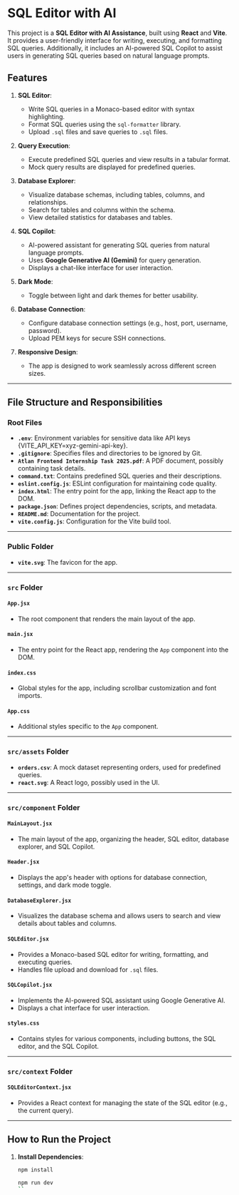 # SQL Editor with AI

This project is a **SQL Editor with AI Assistance**, built using **React** and **Vite**. It provides a user-friendly interface for writing, executing, and formatting SQL queries. Additionally, it includes an AI-powered SQL Copilot to assist users in generating SQL queries based on natural language prompts.

## Features

1. **SQL Editor**:

   - Write SQL queries in a Monaco-based editor with syntax highlighting.
   - Format SQL queries using the `sql-formatter` library.
   - Upload `.sql` files and save queries to `.sql` files.

2. **Query Execution**:

   - Execute predefined SQL queries and view results in a tabular format.
   - Mock query results are displayed for predefined queries.

3. **Database Explorer**:

   - Visualize database schemas, including tables, columns, and relationships.
   - Search for tables and columns within the schema.
   - View detailed statistics for databases and tables.

4. **SQL Copilot**:

   - AI-powered assistant for generating SQL queries from natural language prompts.
   - Uses **Google Generative AI (Gemini)** for query generation.
   - Displays a chat-like interface for user interaction.

5. **Dark Mode**:

   - Toggle between light and dark themes for better usability.

6. **Database Connection**:

   - Configure database connection settings (e.g., host, port, username, password).
   - Upload PEM keys for secure SSH connections.

7. **Responsive Design**:
   - The app is designed to work seamlessly across different screen sizes.

---

## File Structure and Responsibilities

### Root Files

- **`.env`**: Environment variables for sensitive data like API keys {VITE_API_KEY=xyz-gemini-api-key}.
- **`.gitignore`**: Specifies files and directories to be ignored by Git.
- **`Atlan Frontend Internship Task 2025.pdf`**: A PDF document, possibly containing task details.
- **`command.txt`**: Contains predefined SQL queries and their descriptions.
- **`eslint.config.js`**: ESLint configuration for maintaining code quality.
- **`index.html`**: The entry point for the app, linking the React app to the DOM.
- **`package.json`**: Defines project dependencies, scripts, and metadata.
- **`README.md`**: Documentation for the project.
- **`vite.config.js`**: Configuration for the Vite build tool.

---

### Public Folder

- **`vite.svg`**: The favicon for the app.

---

### `src` Folder

#### `App.jsx`

- The root component that renders the main layout of the app.

#### `main.jsx`

- The entry point for the React app, rendering the `App` component into the DOM.

#### `index.css`

- Global styles for the app, including scrollbar customization and font imports.

#### `App.css`

- Additional styles specific to the `App` component.

---

### `src/assets` Folder

- **`orders.csv`**: A mock dataset representing orders, used for predefined queries.
- **`react.svg`**: A React logo, possibly used in the UI.

---

### `src/component` Folder

#### `MainLayout.jsx`

- The main layout of the app, organizing the header, SQL editor, database explorer, and SQL Copilot.

#### `Header.jsx`

- Displays the app's header with options for database connection, settings, and dark mode toggle.

#### `DatabaseExplorer.jsx`

- Visualizes the database schema and allows users to search and view details about tables and columns.

#### `SQLEditor.jsx`

- Provides a Monaco-based SQL editor for writing, formatting, and executing queries.
- Handles file upload and download for `.sql` files.

#### `SQLCopilot.jsx`

- Implements the AI-powered SQL assistant using Google Generative AI.
- Displays a chat interface for user interaction.

#### `styles.css`

- Contains styles for various components, including buttons, the SQL editor, and the SQL Copilot.

---

### `src/context` Folder

#### `SQLEditorContext.jsx`

- Provides a React context for managing the state of the SQL editor (e.g., the current query).

---

## How to Run the Project

1. **Install Dependencies**:

   ```bash
   npm install
   ```

   ```bash
   npm run dev
   ``
   ```
